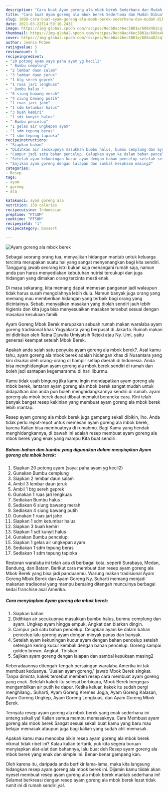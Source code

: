 ```yaml
---
description: "Cara buat Ayam goreng ala mbok berek Sederhana dan Mudah Dibuat"
title: "Cara buat Ayam goreng ala mbok berek Sederhana dan Mudah Dibuat"
slug: 1098-cara-buat-ayam-goreng-ala-mbok-berek-sederhana-dan-mudah-dibuat
date: 2021-03-22T14:59:16.243Z
image: https://img-global.cpcdn.com/recipes/9ecb8ac46ec5801e/680x482cq70/ayam-goreng-ala-mbok-berek-foto-resep-utama.jpg
thumbnail: https://img-global.cpcdn.com/recipes/9ecb8ac46ec5801e/680x482cq70/ayam-goreng-ala-mbok-berek-foto-resep-utama.jpg
cover: https://img-global.cpcdn.com/recipes/9ecb8ac46ec5801e/680x482cq70/ayam-goreng-ala-mbok-berek-foto-resep-utama.jpg
author: Jennie McGee
ratingvalue: 5
reviewcount: 3
recipeingredient:
- "20 potong ayam saya paha ayam yg kecil2"
- " Bumbu cemplung"
- "2 lembar daun salam"
- "3 lembar daun jeruk"
- "1 btg sereh geprek"
- "1 ruas jari lengkuas"
- " Bumbu halus "
- "6 siung bawang merah"
- "4 siung bawang putih"
- "1 ruas jari jahe"
- "1 sdm ketumbar halus"
- "3 buah kemiri"
- "1 sdt kunyit halus"
- " Bumbu pencelup"
- "1 gelas air ungkepan ayam"
- "1 sdm tepung beras"
- "1 sdm tepung tapioka"
recipeinstructions:
- "Siapkan bahan"
- "Didihkan air secukupnya masukkan bumbu halus, bumnu cemplung dan ayam. Ungkep ayam hingga empuk. Angkat dan biarkan dingin."
- "Campur jadi satu bahan pencelup. Celupkan ayam ke dalam bahan pencelup lalu goreng ayam dengan minyak panas dan banyak."
- "Setelah ayam kekuningan kucur ayam dengan bahan pencelup setelah setengah kering kucur kembali dengan bahan pencelup. Goreng sampai golden brown. Angkat. Tiriskan"
- "Sajikan ayam goreng dengan lalapan dan sambal kesukaan masing2"
categories:
- Resep
tags:
- ayam
- goreng
- ala

katakunci: ayam goreng ala 
nutrition: 159 calories
recipecuisine: Indonesian
preptime: "PT18M"
cooktime: "PT50M"
recipeyield: "1"
recipecategory: Dessert

---
```



![Ayam goreng ala mbok berek](https://img-global.cpcdn.com/recipes/9ecb8ac46ec5801e/680x482cq70/ayam-goreng-ala-mbok-berek-foto-resep-utama.jpg)

Sebagai seorang orang tua, menyajikan hidangan mantab untuk keluarga tercinta merupakan suatu hal yang sangat menyenangkan bagi kita sendiri. Tanggung jawab seorang istri bukan saja menangani rumah saja, namun anda pun harus menyediakan kebutuhan nutrisi tercukupi dan juga hidangan yang dimakan orang tercinta mesti enak.

Di masa  sekarang, kita memang dapat memesan panganan jadi walaupun tidak harus susah mengolahnya lebih dulu. Namun banyak juga orang yang memang mau memberikan hidangan yang terbaik bagi orang yang dicintainya. Sebab, menyajikan masakan yang diolah sendiri jauh lebih higienis dan kita juga bisa menyesuaikan masakan tersebut sesuai dengan masakan kesukaan famili. 

Ayam Goreng Mbok Berek merupakan sebuah rumah makan waralaba ayam goreng tradisional khas Yogyakarta yang berpusat di Jakarta. Rumah makan ini didirikan oleh Ratna Djuwita Umiyatsih Rejeki atau Ny. Umi, yaitu generasi keempat setelah Mbok Berek.

Apakah anda salah satu penyuka ayam goreng ala mbok berek?. Asal kamu tahu, ayam goreng ala mbok berek adalah hidangan khas di Nusantara yang kini disukai oleh orang-orang di hampir setiap daerah di Indonesia. Anda bisa menghidangkan ayam goreng ala mbok berek sendiri di rumah dan boleh jadi santapan kegemaranmu di hari liburmu.

Kamu tidak usah bingung jika kamu ingin mendapatkan ayam goreng ala mbok berek, lantaran ayam goreng ala mbok berek sangat mudah untuk didapatkan dan anda pun boleh menghidangkannya sendiri di rumah. ayam goreng ala mbok berek dapat dibuat memalui beraneka cara. Kini telah banyak banget resep kekinian yang membuat ayam goreng ala mbok berek lebih mantap.

Resep ayam goreng ala mbok berek juga gampang sekali dibikin, lho. Anda tidak perlu repot-repot untuk memesan ayam goreng ala mbok berek, karena Kalian bisa membuatnya di rumahmu. Bagi Kamu yang hendak menghidangkannya, di bawah ini adalah resep membuat ayam goreng ala mbok berek yang enak yang mampu Kita buat sendiri.

<!--inarticleads1-->

##### Bahan-bahan dan bumbu yang digunakan dalam menyiapkan Ayam goreng ala mbok berek:

1. Siapkan 20 potong ayam (saya: paha ayam yg kecil2)
1. Gunakan  Bumbu cemplung
1. Siapkan 2 lembar daun salam
1. Ambil 3 lembar daun jeruk
1. Ambil 1 btg sereh geprek
1. Gunakan 1 ruas jari lengkuas
1. Sediakan  Bumbu halus :
1. Sediakan 6 siung bawang merah
1. Sediakan 4 siung bawang putih
1. Gunakan 1 ruas jari jahe
1. Siapkan 1 sdm ketumbar halus
1. Siapkan 3 buah kemiri
1. Siapkan 1 sdt kunyit halus
1. Gunakan  Bumbu pencelup:
1. Siapkan 1 gelas air ungkepan ayam
1. Sediakan 1 sdm tepung beras
1. Sediakan 1 sdm tepung tapioka


Restoran waralaba ini telah ada di berbagai kota, seperti Surabaya, Medan, Bandung, dan Batam. Berikut cara membuat dan resep ayam goreng ala Mbok Berek yang bisa jadi panduanmu. Warung makan tradisional Ayam Goreng Mbok Berek dan Ayam Goreng Ny. Suharti memang menjadi makanan tradisonal yang mampu bersaing ditengah munculnya berbagai kedai franchise asal Amerika. 

<!--inarticleads2-->

##### Cara menyiapkan Ayam goreng ala mbok berek:

1. Siapkan bahan
1. Didihkan air secukupnya masukkan bumbu halus, bumnu cemplung dan ayam. Ungkep ayam hingga empuk. Angkat dan biarkan dingin.
1. Campur jadi satu bahan pencelup. Celupkan ayam ke dalam bahan pencelup lalu goreng ayam dengan minyak panas dan banyak.
1. Setelah ayam kekuningan kucur ayam dengan bahan pencelup setelah setengah kering kucur kembali dengan bahan pencelup. Goreng sampai golden brown. Angkat. Tiriskan
1. Sajikan ayam goreng dengan lalapan dan sambal kesukaan masing2


Keberadaannya ditengah-tengah persaingan waralaba Amerika ini tak membuat keduanya. &#34;Jualan ayam goreng,&#34; jawab Mbok Berek singkat. Tanpa diminta, kakek tersebut memberi resep cara membuat ayam goreng yang enak. Setelah kakek itu selesai berbicara, Mbok Berek bergegas mengambilkan air putih ke dapur. Ketika keluar, kakek itu sudah pergi menghilang.. Suharti, Ayam Goreng Kremes Jogja, Ayam Goreng Kalasan, Ayam Goreng Ungkep, Ayam Goreng Lengkuas, dan Ayam Goreng Mbok Berek. 

Ternyata resep ayam goreng ala mbok berek yang enak sederhana ini enteng sekali ya! Kalian semua mampu memasaknya. Cara Membuat ayam goreng ala mbok berek Sangat sesuai sekali buat kamu yang baru mau belajar memasak ataupun juga bagi kalian yang sudah ahli memasak.

Apakah kamu mau mencoba bikin resep ayam goreng ala mbok berek nikmat tidak ribet ini? Kalau kalian tertarik, yuk kita segera buruan menyiapkan alat-alat dan bahannya, lalu buat deh Resep ayam goreng ala mbok berek yang enak dan simple ini. Benar-benar gampang kan. 

Oleh karena itu, daripada anda berfikir lama-lama, maka kita langsung hidangkan resep ayam goreng ala mbok berek ini. Dijamin kamu tiidak akan nyesel membuat resep ayam goreng ala mbok berek mantab sederhana ini! Selamat berkreasi dengan resep ayam goreng ala mbok berek lezat tidak rumit ini di rumah sendiri,ya!.

